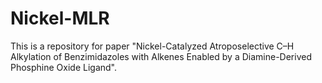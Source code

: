 # Nickel-MLR
This is a repository for paper "Nickel-Catalyzed Atroposelective C–H Alkylation of Benzimidazoles with Alkenes Enabled by a Diamine-Derived Phosphine Oxide Ligand".
